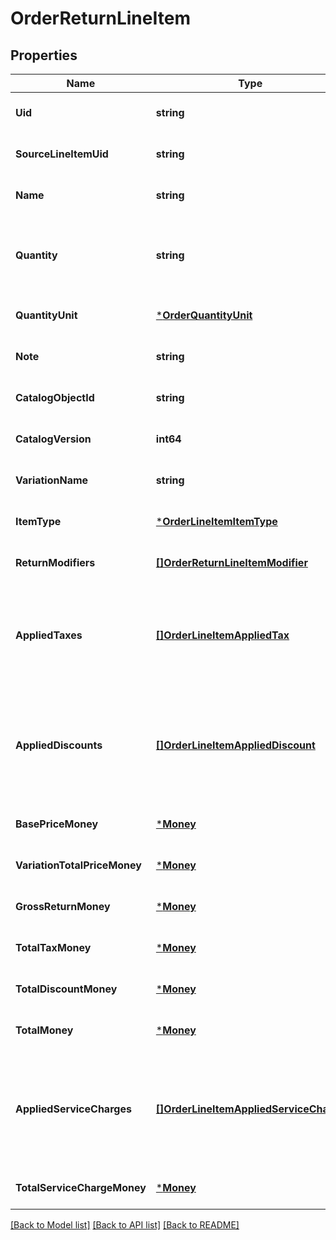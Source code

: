 # OrderReturnLineItem

## Properties
Name | Type | Description | Notes
------------ | ------------- | ------------- | -------------
**Uid** | **string** | A unique ID for this return line-item entry. | [optional] [default to null]
**SourceLineItemUid** | **string** | The &#x60;uid&#x60; of the line item in the original sale order. | [optional] [default to null]
**Name** | **string** | The name of the line item. | [optional] [default to null]
**Quantity** | **string** | The quantity returned, formatted as a decimal number. For example, &#x60;\&quot;3\&quot;&#x60;.  Line items with a &#x60;quantity_unit&#x60; can have non-integer quantities. For example, &#x60;\&quot;1.70000\&quot;&#x60;. | [default to null]
**QuantityUnit** | [***OrderQuantityUnit**](OrderQuantityUnit.md) |  | [optional] [default to null]
**Note** | **string** | The note of the return line item. | [optional] [default to null]
**CatalogObjectId** | **string** | The [CatalogItemVariation](entity:CatalogItemVariation) ID applied to this return line item. | [optional] [default to null]
**CatalogVersion** | **int64** | The version of the catalog object that this line item references. | [optional] [default to null]
**VariationName** | **string** | The name of the variation applied to this return line item. | [optional] [default to null]
**ItemType** | [***OrderLineItemItemType**](OrderLineItemItemType.md) |  | [optional] [default to null]
**ReturnModifiers** | [**[]OrderReturnLineItemModifier**](OrderReturnLineItemModifier.md) | The [CatalogModifier](entity:CatalogModifier)s applied to this line item. | [optional] [default to null]
**AppliedTaxes** | [**[]OrderLineItemAppliedTax**](OrderLineItemAppliedTax.md) | The list of references to &#x60;OrderReturnTax&#x60; entities applied to the return line item. Each &#x60;OrderLineItemAppliedTax&#x60; has a &#x60;tax_uid&#x60; that references the &#x60;uid&#x60; of a top-level &#x60;OrderReturnTax&#x60; applied to the return line item. On reads, the applied amount is populated. | [optional] [default to null]
**AppliedDiscounts** | [**[]OrderLineItemAppliedDiscount**](OrderLineItemAppliedDiscount.md) | The list of references to &#x60;OrderReturnDiscount&#x60; entities applied to the return line item. Each &#x60;OrderLineItemAppliedDiscount&#x60; has a &#x60;discount_uid&#x60; that references the &#x60;uid&#x60; of a top-level &#x60;OrderReturnDiscount&#x60; applied to the return line item. On reads, the applied amount is populated. | [optional] [default to null]
**BasePriceMoney** | [***Money**](Money.md) |  | [optional] [default to null]
**VariationTotalPriceMoney** | [***Money**](Money.md) |  | [optional] [default to null]
**GrossReturnMoney** | [***Money**](Money.md) |  | [optional] [default to null]
**TotalTaxMoney** | [***Money**](Money.md) |  | [optional] [default to null]
**TotalDiscountMoney** | [***Money**](Money.md) |  | [optional] [default to null]
**TotalMoney** | [***Money**](Money.md) |  | [optional] [default to null]
**AppliedServiceCharges** | [**[]OrderLineItemAppliedServiceCharge**](OrderLineItemAppliedServiceCharge.md) | The list of references to &#x60;OrderReturnServiceCharge&#x60; entities applied to the return line item. Each &#x60;OrderLineItemAppliedServiceCharge&#x60; has a &#x60;service_charge_uid&#x60; that references the &#x60;uid&#x60; of a top-level &#x60;OrderReturnServiceCharge&#x60; applied to the return line item. On reads, the applied amount is populated. | [optional] [default to null]
**TotalServiceChargeMoney** | [***Money**](Money.md) |  | [optional] [default to null]

[[Back to Model list]](../README.md#documentation-for-models) [[Back to API list]](../README.md#documentation-for-api-endpoints) [[Back to README]](../README.md)

